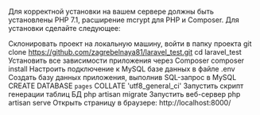 Для корректной установки на вашем сервере должны быть установлены PHP 7.1, расширение mcrypt для PHP и Composer. Для установки сделайте следующее:

Склонировать проект на локальную машину, войти в папку проекта
git clone https://github.com/zagrebelnaya81/laravel_test.git
cd laravel_test
Установить все зависимости приложения через Composer
composer install
Настроить подключение к MySQL базе данных в файле .env
Создать базу данных приложения, выполнив SQL-запрос в MySQL
CREATE DATABASE `pages` COLLATE 'utf8_general_ci'
Запустить скрипт генерации таблиц БД
php artisan migrate
Запустить веб-сервер
php artisan serve
Открыть страницу в браузере: http://localhost:8000/
